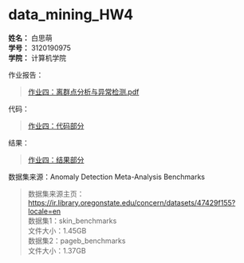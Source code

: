 # data_mining_HW4

**姓名：** 白思萌  
**学号：** 3120190975  
**学院：** 计算机学院

作业报告：  
>[作业四：离群点分析与异常检测.pdf](https://github.com/BaiSimeng0714/data_mining_HW4/blob/master/%E4%BD%9C%E4%B8%9A%E5%9B%9B%EF%BC%9A%E7%A6%BB%E7%BE%A4%E7%82%B9%E5%88%86%E6%9E%90%E4%B8%8E%E5%BC%82%E5%B8%B8%E6%A3%80%E6%B5%8B.pdf)  

代码：
>[作业四：代码部分](https://github.com/BaiSimeng0714/data_mining_HW4/tree/master/code)  

结果：
>[作业四：结果部分](https://github.com/BaiSimeng0714/data_mining_HW4/tree/master/result)

数据集来源：Anomaly Detection Meta-Analysis Benchmarks  
>数据集来源主页：https://ir.library.oregonstate.edu/concern/datasets/47429f155?locale=en  
>数据集1：skin_benchmarks  
>文件大小：1.45GB  
>数据集2：pageb_benchmarks  
>文件大小：1.37GB  
